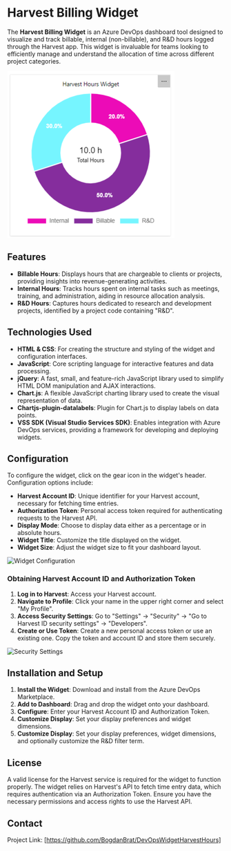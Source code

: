 # Harvest Billing Widget

The **Harvest Billing Widget** is an Azure DevOps dashboard tool designed to visualize and track billable, internal (non-billable), and R&D hours logged through the Harvest app. This widget is invaluable for teams looking to efficiently manage and understand the allocation of time across different project categories.

![Pie Chart](https://raw.githubusercontent.com/BogdanBrat/DevOpsWidgetHarvestHours/main/docs/pie-chart.png)

## Features

- **Billable Hours**: Displays hours that are chargeable to clients or projects, providing insights into revenue-generating activities.
- **Internal Hours**: Tracks hours spent on internal tasks such as meetings, training, and administration, aiding in resource allocation analysis.
- **R&D Hours**: Captures hours dedicated to research and development projects, identified by a project code containing "R&D".

## Technologies Used

- **HTML & CSS**: For creating the structure and styling of the widget and configuration interfaces.
- **JavaScript**: Core scripting language for interactive features and data processing.
- **jQuery**: A fast, small, and feature-rich JavaScript library used to simplify HTML DOM manipulation and AJAX interactions.
- **Chart.js**: A flexible JavaScript charting library used to create the visual representation of data.
- **Chartjs-plugin-datalabels**: Plugin for Chart.js to display labels on data points.
- **VSS SDK (Visual Studio Services SDK)**: Enables integration with Azure DevOps services, providing a framework for developing and deploying widgets.

## Configuration

To configure the widget, click on the gear icon in the widget's header. Configuration options include:

- **Harvest Account ID**: Unique identifier for your Harvest account, necessary for fetching time entries.
- **Authorization Token**: Personal access token required for authenticating requests to the Harvest API.
- **Display Mode**: Choose to display data either as a percentage or in absolute hours.
- **Widget Title**: Customize the title displayed on the widget.
- **Widget Size**: Adjust the widget size to fit your dashboard layout.

![Widget Configuration](https://raw.githubusercontent.com/BogdanBrat/DevOpsWidgetHarvestHours/main/docs/widget-configuration.png)

### Obtaining Harvest Account ID and Authorization Token

1. **Log in to Harvest**: Access your Harvest account.
2. **Navigate to Profile**: Click your name in the upper right corner and select "My Profile".
3. **Access Security Settings**: Go to "Settings" -> "Security" -> "Go to Harvest ID security settings" -> "Developers".
4. **Create or Use Token**: Create a new personal access token or use an existing one. Copy the token and account ID and store them securely.

![Security Settings](https://raw.githubusercontent.com/BogdanBrat/DevOpsWidgetHarvestHours/main/docs/security-settings.png)

## Installation and Setup

1. **Install the Widget**: Download and install from the Azure DevOps Marketplace.
2. **Add to Dashboard**: Drag and drop the widget onto your dashboard.
3. **Configure**: Enter your Harvest Account ID and Authorization Token.
4. **Customize Display**: Set your display preferences and widget dimensions.
5. **Customize Display**: Set your display preferences, widget dimensions, and optionally customize the R&D filter term.

## License

A valid license for the Harvest service is required for the widget to function properly. The widget relies on Harvest's API to fetch time entry data, which requires authentication via an Authorization Token. Ensure you have the necessary permissions and access rights to use the Harvest API.

## Contact

Project Link: [https://github.com/BogdanBrat/DevOpsWidgetHarvestHours]